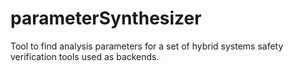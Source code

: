# parameterSynthesizer
Tool to find analysis parameters for a set of hybrid systems safety verification tools used as backends.
